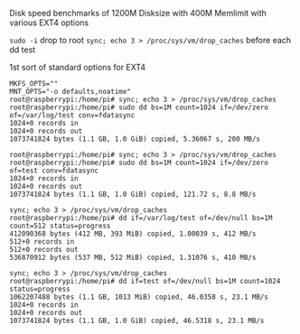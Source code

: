Disk speed benchmarks of 1200M Disksize with 400M Memlimit with various EXT4 options

`sudo -i` drop to root
`sync; echo 3 > /proc/sys/vm/drop_caches` before each dd test

1st sort of standard options for EXT4
```
MKFS_OPTS=""
MNT_OPTS="-o defaults,noatime"
root@raspberrypi:/home/pi# sync; echo 3 > /proc/sys/vm/drop_caches
root@raspberrypi:/home/pi# sudo dd bs=1M count=1024 if=/dev/zero of=/var/log/test conv=fdatasync
1024+0 records in
1024+0 records out
1073741824 bytes (1.1 GB, 1.0 GiB) copied, 5.36067 s, 200 MB/s

root@raspberrypi:/home/pi# sync; echo 3 > /proc/sys/vm/drop_caches
root@raspberrypi:/home/pi# sudo dd bs=1M count=1024 if=/dev/zero of=test conv=fdatasync
1024+0 records in
1024+0 records out
1073741824 bytes (1.1 GB, 1.0 GiB) copied, 121.72 s, 8.8 MB/s

sync; echo 3 > /proc/sys/vm/drop_caches 
root@raspberrypi:/home/pi# dd if=/var/log/test of=/dev/null bs=1M count=512 status=progress
412090368 bytes (412 MB, 393 MiB) copied, 1.00039 s, 412 MB/s
512+0 records in
512+0 records out
536870912 bytes (537 MB, 512 MiB) copied, 1.31076 s, 410 MB/s

sync; echo 3 > /proc/sys/vm/drop_caches 
root@raspberrypi:/home/pi# dd if=test of=/dev/null bs=1M count=1024 status=progress
1062207488 bytes (1.1 GB, 1013 MiB) copied, 46.0358 s, 23.1 MB/s
1024+0 records in
1024+0 records out
1073741824 bytes (1.1 GB, 1.0 GiB) copied, 46.5318 s, 23.1 MB/s
```
